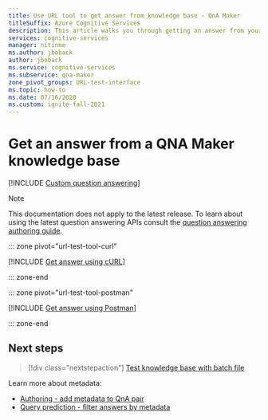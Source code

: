 ```yaml
---
title: Use URL tool to get answer from knowledge base - QnA Maker
titleSuffix: Azure Cognitive Services
description: This article walks you through getting an answer from your knowledge base using a URL test tool such as cURL or Postman.
services: cognitive-services
manager: nitinme
ms.author: jboback
author: jboback
ms.service: cognitive-services
ms.subservice: qna-maker
zone_pivot_groups: URL-test-interface
ms.topic: how-to
ms.date: 07/16/2020
ms.custom: ignite-fall-2021
---
```


# Get an answer from a QNA Maker knowledge base

[!INCLUDE [Custom question answering](../includes/new-version.md)]

> [!NOTE]
> This documentation does not apply to the latest release. To learn about using the latest question answering APIs consult the [question answering authoring guide](../../language-service/question-answering/how-to/authoring.md).

::: zone pivot="url-test-tool-curl"

[!INCLUDE [Get answer using cURL](../includes/quickstart-test-tool-curl.md)]

::: zone-end

::: zone pivot="url-test-tool-postman"

[!INCLUDE [Get answer using Postman](../includes/quickstart-test-tool-Postman.md)]

::: zone-end


## Next steps

> [!div class="nextstepaction"]
> [Test knowledge base with batch file](../how-to/test-knowledge-base.md#batch-test-with-tool)

Learn more about metadata:
* [Authoring - add metadata to QnA pair](../How-To/edit-knowledge-base.md#add-metadata)
* [Query prediction - filter answers by metadata](../How-To/query-knowledge-base-with-metadata.md)
